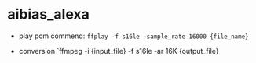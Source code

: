 # aibias_alexa

* play pcm commend:
`ffplay -f s16le -sample_rate 16000 {file_name}`

* conversion
`ffmpeg -i {input_file} -f s16le -ar 16K {output_file}